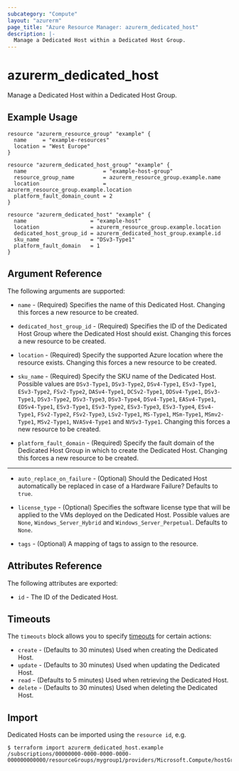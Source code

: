 ```yaml
---
subcategory: "Compute"
layout: "azurerm"
page_title: "Azure Resource Manager: azurerm_dedicated_host"
description: |-
  Manage a Dedicated Host within a Dedicated Host Group.
---
```


# azurerm_dedicated_host

Manage a Dedicated Host within a Dedicated Host Group.

## Example Usage

```hcl
resource "azurerm_resource_group" "example" {
  name     = "example-resources"
  location = "West Europe"
}

resource "azurerm_dedicated_host_group" "example" {
  name                        = "example-host-group"
  resource_group_name         = azurerm_resource_group.example.name
  location                    = azurerm_resource_group.example.location
  platform_fault_domain_count = 2
}

resource "azurerm_dedicated_host" "example" {
  name                    = "example-host"
  location                = azurerm_resource_group.example.location
  dedicated_host_group_id = azurerm_dedicated_host_group.example.id
  sku_name                = "DSv3-Type1"
  platform_fault_domain   = 1
}
```

## Argument Reference

The following arguments are supported:

* `name` - (Required) Specifies the name of this Dedicated Host. Changing this forces a new resource to be created.

* `dedicated_host_group_id` - (Required) Specifies the ID of the Dedicated Host Group where the Dedicated Host should exist. Changing this forces a new resource to be created.

* `location` - (Required) Specify the supported Azure location where the resource exists. Changing this forces a new resource to be created.

* `sku_name` - (Required) Specify the SKU name of the Dedicated Host. Possible values are `DSv3-Type1`, `DSv3-Type2`, `DSv4-Type1`, `ESv3-Type1`, `ESv3-Type2`, `FSv2-Type2`, `DASv4-Type1`, `DCSv2-Type1`, `DDSv4-Type1`, `DSv3-Type1`, `DSv3-Type2`, `DSv3-Type3`, `DSv3-Type4`, `DSv4-Type1`, `EASv4-Type1`, `EDSv4-Type1`, `ESv3-Type1`, `ESv3-Type2`, `ESv3-Type3`, `ESv3-Type4`, `ESv4-Type1`, `FSv2-Type2`, `FSv2-Type3`, `LSv2-Type1`, `MS-Type1`, `MSm-Type1`, `MSmv2-Type1`, `MSv2-Type1`, `NVASv4-Type1` and `NVSv3-Type1`. Changing this forces a new resource to be created.

* `platform_fault_domain` - (Required) Specify the fault domain of the Dedicated Host Group in which to create the Dedicated Host. Changing this forces a new resource to be created.

---

* `auto_replace_on_failure` - (Optional) Should the Dedicated Host automatically be replaced in case of a Hardware Failure? Defaults to `true`.

* `license_type` - (Optional) Specifies the software license type that will be applied to the VMs deployed on the Dedicated Host. Possible values are `None`, `Windows_Server_Hybrid` and `Windows_Server_Perpetual`. Defaults to `None`.

* `tags` - (Optional) A mapping of tags to assign to the resource.

## Attributes Reference

The following attributes are exported:

* `id` - The ID of the Dedicated Host.

## Timeouts

The `timeouts` block allows you to specify [timeouts](https://www.terraform.io/language/resources/syntax#operation-timeouts) for certain actions:

* `create` - (Defaults to 30 minutes) Used when creating the Dedicated Host.
* `update` - (Defaults to 30 minutes) Used when updating the Dedicated Host.
* `read` - (Defaults to 5 minutes) Used when retrieving the Dedicated Host.
* `delete` - (Defaults to 30 minutes) Used when deleting the Dedicated Host.

## Import

Dedicated Hosts can be imported using the `resource id`, e.g.

```shell
$ terraform import azurerm_dedicated_host.example /subscriptions/00000000-0000-0000-0000-000000000000/resourceGroups/mygroup1/providers/Microsoft.Compute/hostGroups/group1/hosts/host1
```
